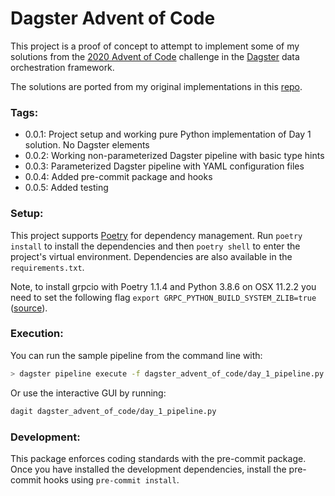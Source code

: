 # Dagster Advent of Code

This project is a proof of concept to attempt to implement some of my solutions from the [2020 Advent of Code](https://adventofcode.com/2020) challenge in the [Dagster](https://docs.dagster.io/) data orchestration framework.

The solutions are ported from my original implementations in this [repo](https://github.com/acviana/advent-of-code-2020/).

### Tags:

- 0.0.1: Project setup and working pure Python implementation of Day 1 solution. No Dagster elements
- 0.0.2: Working non-parameterized Dagster pipeline with basic type hints
- 0.0.3: Parameterized Dagster pipeline with YAML configuration files
- 0.0.4: Added pre-commit package and hooks
- 0.0.5: Added testing

### Setup:

This project supports [Poetry](https://python-poetry.org/) for dependency management. Run `poetry install` to install the dependencies and then `poetry shell` to enter the project's virtual environment. Dependencies are also available in the `requirements.txt`.

Note, to install grpcio with Poetry 1.1.4 and Python 3.8.6 on OSX 11.2.2 you need to set the following flag `export GRPC_PYTHON_BUILD_SYSTEM_ZLIB=true` ([source](https://github.com/grpc/grpc/issues/24677#issuecomment-728721822)).

### Execution:

You can run the sample pipeline from the command line with:

```bash
> dagster pipeline execute -f dagster_advent_of_code/day_1_pipeline.py -c dagster_advent_of_code/day_1_pipeline_3_items.yaml
```

Or use the interactive GUI by running:

```bash
dagit dagster_advent_of_code/day_1_pipeline.py
```

### Development:

This package enforces coding standards with the pre-commit package. Once you have installed the development dependencies, install the pre-commit hooks using `pre-commit install`.
